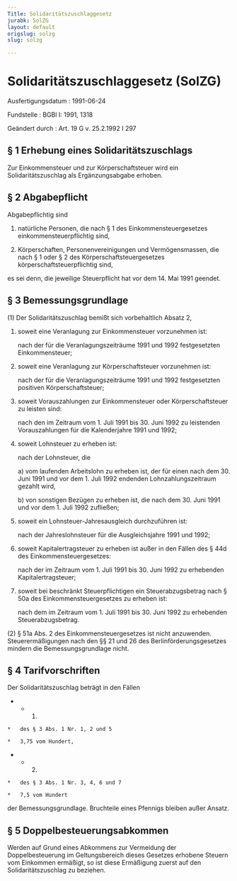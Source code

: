 ```yaml
---
Title: Solidaritätszuschlaggesetz
jurabk: SolZG
layout: default
origslug: solzg
slug: solzg

---
```


# Solidaritätszuschlaggesetz (SolZG)

Ausfertigungsdatum
:   1991-06-24

Fundstelle
:   BGBl I: 1991, 1318

Geändert durch
:   Art. 19 G v. 25.2.1992 I 297

## § 1 Erhebung eines Solidaritätszuschlags

Zur Einkommensteuer und zur Körperschaftsteuer wird ein
Solidaritätszuschlag als Ergänzungsabgabe erhoben.

## § 2 Abgabepflicht

Abgabepflichtig sind

1.  natürliche Personen, die nach § 1 des Einkommensteuergesetzes
    einkommensteuerpflichtig sind,


2.  Körperschaften, Personenvereinigungen und Vermögensmassen, die nach §
    1 oder § 2 des Körperschaftsteuergesetzes körperschaftsteuerpflichtig
    sind,



es sei denn, die jeweilige Steuerpflicht hat vor dem 14. Mai 1991
geendet.

## § 3 Bemessungsgrundlage

(1) Der Solidaritätszuschlag bemißt sich vorbehaltlich Absatz 2,

1.  soweit eine Veranlagung zur Einkommensteuer vorzunehmen ist:

    nach der für die Veranlagungszeiträume 1991 und 1992 festgesetzten
    Einkommensteuer;


2.  soweit eine Veranlagung zur Körperschaftsteuer vorzunehmen ist:

    nach der für die Veranlagungszeiträume 1991 und 1992 festgesetzten
    positiven Körperschaftsteuer;


3.  soweit Vorauszahlungen zur Einkommensteuer oder Körperschaftsteuer zu
    leisten sind:

    nach den im Zeitraum vom 1. Juli 1991 bis 30. Juni 1992 zu leistenden
    Vorauszahlungen für die Kalenderjahre 1991 und 1992;


4.  soweit Lohnsteuer zu erheben ist:

    nach der Lohnsteuer, die

    a)  vom laufenden Arbeitslohn zu erheben ist, der für einen nach dem 30.
        Juni 1991 und vor dem 1. Juli 1992 endenden Lohnzahlungszeitraum
        gezahlt wird,


    b)  von sonstigen Bezügen zu erheben ist, die nach dem 30. Juni 1991 und
        vor dem 1. Juli 1992 zufließen;





5.  soweit ein Lohnsteuer-Jahresausgleich durchzuführen ist:

    nach der Jahreslohnsteuer für die Ausgleichsjahre 1991 und 1992;


6.  soweit Kapitalertragsteuer zu erheben ist außer in den Fällen des §
    44d des Einkommensteuergesetzes:

    nach der im Zeitraum vom 1. Juli 1991 bis 30. Juni 1992 zu erhebenden
    Kapitalertragsteuer;


7.  soweit bei beschränkt Steuerpflichtigen ein Steuerabzugsbetrag nach §
    50a des Einkommensteuergesetzes zu erheben ist:

    nach dem im Zeitraum vom 1. Juli 1991 bis 30. Juni 1992 zu erhebenden
    Steuerabzugsbetrag.




(2) § 51a Abs. 2 des Einkommensteuergesetzes ist nicht anzuwenden.
Steuerermäßigungen nach den §§ 21 und 26 des Berlinförderungsgesetzes
mindern die Bemessungsgrundlage nicht.

## § 4 Tarifvorschriften

Der Solidaritätszuschlag beträgt in den Fällen

*    *   1.

    *   des § 3 Abs. 1 Nr. 1, 2 und 5

    *   3,75 vom Hundert,


*    *   2.

    *   des § 3 Abs. 1 Nr. 3, 4, 6 und 7

    *   7,5 vom Hundert



der Bemessungsgrundlage. Bruchteile eines Pfennigs bleiben außer
Ansatz.

## § 5 Doppelbesteuerungsabkommen

Werden auf Grund eines Abkommens zur Vermeidung der Doppelbesteuerung
im Geltungsbereich dieses Gesetzes erhobene Steuern vom Einkommen
ermäßigt, so ist diese Ermäßigung zuerst auf den Solidaritätszuschlag
zu beziehen.

